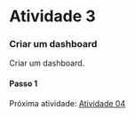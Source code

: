 # Atividade 3

### Criar um dashboard

Criar um dashboard.

#### Passo 1





Próxima atividade: [Atividade 04](04-atividade.md)


